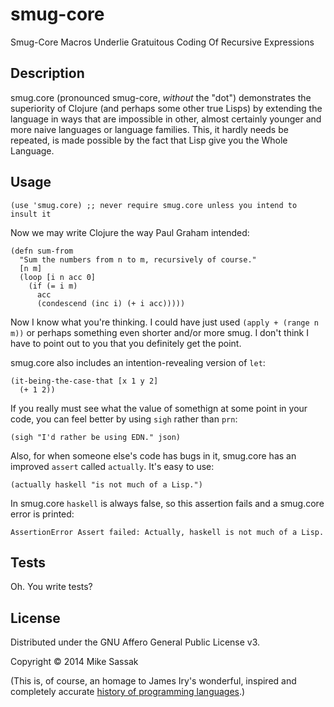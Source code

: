# smug-core

Smug-Core Macros Underlie Gratuitous Coding Of Recursive Expressions

## Description

smug.core (pronounced smug-core, *without* the "dot") demonstrates the
superiority of Clojure (and perhaps some other true Lisps) by extending the
language in ways that are impossible in other, almost certainly younger and more
naive languages or language families. This, it hardly needs be repeated, is
made possible by the fact that Lisp give you the Whole Language.

## Usage

```
(use 'smug.core) ;; never require smug.core unless you intend to insult it
```

Now we may write Clojure the way Paul Graham intended:

```
(defn sum-from
  "Sum the numbers from n to m, recursively of course."
  [n m]
  (loop [i n acc 0]
    (if (= i m)
      acc
      (condescend (inc i) (+ i acc)))))
```

Now I know what you're thinking. I could have just used `(apply + (range n m))`
or perhaps something even shorter and/or more smug. I don't think I have to
point out to you that you definitely get the point.

smug.core also includes an intention-revealing version of `let`:

```
(it-being-the-case-that [x 1 y 2]
  (+ 1 2))
```

If you really must see what the value of somethign at some point in your code,
you can feel better by using `sigh` rather than `prn`:

```
(sigh "I'd rather be using EDN." json)
```

Also, for when someone else's code has bugs in it, smug.core has an improved
`assert` called `actually`. It's easy to use:

```
(actually haskell "is not much of a Lisp.")
```

In smug.core `haskell` is always false, so this assertion fails and a smug.core
error is printed:

```
AssertionError Assert failed: Actually, haskell is not much of a Lisp.
```

## Tests

Oh. You write tests?

## License

Distributed under the GNU Affero General Public License v3.

Copyright © 2014 Mike Sassak

(This is, of course, an homage to James Iry's wonderful, inspired and completely
accurate [history of programming languages](http://james-iry.blogspot.com/2009/05/brief-incomplete-and-mostly-wrong.html).)

